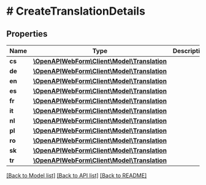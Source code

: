 # # CreateTranslationDetails

## Properties

Name | Type | Description | Notes
------------ | ------------- | ------------- | -------------
**cs** | [**\OpenAPIWebForm\Client\Model\Translation**](Translation.md) |  | [optional]
**de** | [**\OpenAPIWebForm\Client\Model\Translation**](Translation.md) |  | [optional]
**en** | [**\OpenAPIWebForm\Client\Model\Translation**](Translation.md) |  | [optional]
**es** | [**\OpenAPIWebForm\Client\Model\Translation**](Translation.md) |  | [optional]
**fr** | [**\OpenAPIWebForm\Client\Model\Translation**](Translation.md) |  | [optional]
**it** | [**\OpenAPIWebForm\Client\Model\Translation**](Translation.md) |  | [optional]
**nl** | [**\OpenAPIWebForm\Client\Model\Translation**](Translation.md) |  | [optional]
**pl** | [**\OpenAPIWebForm\Client\Model\Translation**](Translation.md) |  | [optional]
**ro** | [**\OpenAPIWebForm\Client\Model\Translation**](Translation.md) |  | [optional]
**sk** | [**\OpenAPIWebForm\Client\Model\Translation**](Translation.md) |  | [optional]
**tr** | [**\OpenAPIWebForm\Client\Model\Translation**](Translation.md) |  | [optional]

[[Back to Model list]](../../README.md#models) [[Back to API list]](../../README.md#endpoints) [[Back to README]](../../README.md)

